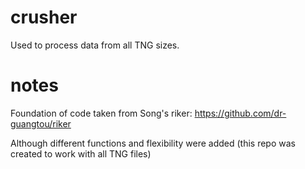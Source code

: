 # crusher
Used to process data from all TNG sizes.

# notes
Foundation of code taken from Song's riker: https://github.com/dr-guangtou/riker

Although different functions and flexibility were added (this repo was created to work with all TNG files)
